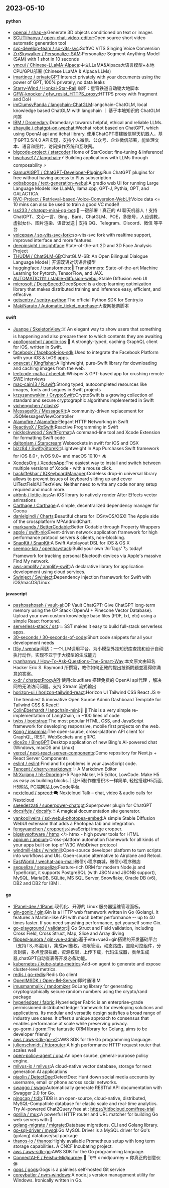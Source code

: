 ## 2023-05-10

#### python
* [openai / shap-e](https://github.com/openai/shap-e):Generate 3D objects conditioned on text or images
* [SCUTlihaoyu / open-chat-video-editor](https://github.com/SCUTlihaoyu/open-chat-video-editor):Open source short video automatic generation tool
* [svc-develop-team / so-vits-svc](https://github.com/svc-develop-team/so-vits-svc):SoftVC VITS Singing Voice Conversion
* [ZrrSkywalker / Personalize-SAM](https://github.com/ZrrSkywalker/Personalize-SAM):Personalize Segment Anything Model (SAM) with 1 shot in 10 seconds
* [ymcui / Chinese-LLaMA-Alpaca](https://github.com/ymcui/Chinese-LLaMA-Alpaca):中文LLaMA&Alpaca大语言模型+本地CPU/GPU部署 (Chinese LLaMA & Alpaca LLMs)
* [imartinez / privateGPT](https://github.com/imartinez/privateGPT):Interact privately with your documents using the power of GPT, 100% privately, no data leaks
* [Starry-Wind / Honkai-Star-Rail](https://github.com/Starry-Wind/Honkai-Star-Rail):崩坏：星穹铁道自动锄大地脚本
* [GFW-knocker / gfw_resist_HTTPS_proxy](https://github.com/GFW-knocker/gfw_resist_HTTPS_proxy):HTTPS proxy with Fragment and DoH
* [imClumsyPanda / langchain-ChatGLM](https://github.com/imClumsyPanda/langchain-ChatGLM):langchain-ChatGLM, local knowledge based ChatGLM with langchain ｜ 基于本地知识的 ChatGLM 问答
* [IBM / Dromedary](https://github.com/IBM/Dromedary):Dromedary: towards helpful, ethical and reliable LLMs.
* [zhayujie / chatgpt-on-wechat](https://github.com/zhayujie/chatgpt-on-wechat):Wechat robot based on ChatGPT, which using OpenAI api and itchat library. 使用ChatGPT搭建微信聊天机器人，基于GPT3.5/4.0 API实现，支持个人微信、公众号、企业微信部署，能处理文本、语音和图片，访问操作系统和互联网。
* [bigcode-project / starcoder](https://github.com/bigcode-project/starcoder):Home of StarCoder: fine-tuning & inference!
* [hwchase17 / langchain](https://github.com/hwchase17/langchain):⚡
Building applications with LLMs through composability
⚡
* [SamurAIGPT / ChatGPT-Developer-Plugins](https://github.com/SamurAIGPT/ChatGPT-Developer-Plugins):Run ChatGPT plugins for free without having access to Plus subscription
* [oobabooga / text-generation-webui](https://github.com/oobabooga/text-generation-webui):A gradio web UI for running Large Language Models like LLaMA, llama.cpp, GPT-J, Pythia, OPT, and GALACTICA.
* [RVC-Project / Retrieval-based-Voice-Conversion-WebUI](https://github.com/RVC-Project/Retrieval-based-Voice-Conversion-WebUI):Voice data <= 10 mins can also be used to train a good VC model!
* [lss233 / chatgpt-mirai-qq-bot](https://github.com/lss233/chatgpt-mirai-qq-bot):🚀
一键部署！真正的 AI 聊天机器人！支持ChatGPT、文心一言、Bing、Bard、ChatGLM、POE，多账号，人设调教，虚拟女仆、图片渲染、语音发送 | 支持 QQ、Telegram、Discord、微信 等平台
* [voicepaw / so-vits-svc-fork](https://github.com/voicepaw/so-vits-svc-fork):so-vits-svc fork with realtime support, improved interface and more features.
* [deepinsight / insightface](https://github.com/deepinsight/insightface):State-of-the-art 2D and 3D Face Analysis Project
* [THUDM / ChatGLM-6B](https://github.com/THUDM/ChatGLM-6B):ChatGLM-6B: An Open Bilingual Dialogue Language Model | 开源双语对话语言模型
* [huggingface / transformers](https://github.com/huggingface/transformers):🤗
Transformers: State-of-the-art Machine Learning for Pytorch, TensorFlow, and JAX.
* [AUTOMATIC1111 / stable-diffusion-webui](https://github.com/AUTOMATIC1111/stable-diffusion-webui):Stable Diffusion web UI
* [microsoft / DeepSpeed](https://github.com/microsoft/DeepSpeed):DeepSpeed is a deep learning optimization library that makes distributed training and inference easy, efficient, and effective.
* [getsentry / sentry-python](https://github.com/getsentry/sentry-python):The official Python SDK for Sentry.io
* [MakiNaruto / Automatic_ticket_purchase](https://github.com/MakiNaruto/Automatic_ticket_purchase):大麦网抢票脚本

#### swift
* [Juanpe / SkeletonView](https://github.com/Juanpe/SkeletonView):☠️
An elegant way to show users that something is happening and also prepare them to which contents they are awaiting
* [apollographql / apollo-ios](https://github.com/apollographql/apollo-ios):📱
A strongly-typed, caching GraphQL client for iOS, written in Swift.
* [facebook / facebook-ios-sdk](https://github.com/facebook/facebook-ios-sdk):Used to integrate the Facebook Platform with your iOS & tvOS apps.
* [onevcat / Kingfisher](https://github.com/onevcat/Kingfisher):A lightweight, pure-Swift library for downloading and caching images from the web.
* [leetcode-mafia / cheetah](https://github.com/leetcode-mafia/cheetah):Whisper & GPT-based app for crushing remote SWE interviews
* [mac-cain13 / R.swift](https://github.com/mac-cain13/R.swift):Strong typed, autocompleted resources like images, fonts and segues in Swift projects
* [krzyzanowskim / CryptoSwift](https://github.com/krzyzanowskim/CryptoSwift):CryptoSwift is a growing collection of standard and secure cryptographic algorithms implemented in Swift
* [yichengchen / clashX](https://github.com/yichengchen/clashX):
* [MessageKit / MessageKit](https://github.com/MessageKit/MessageKit):A community-driven replacement for JSQMessagesViewController
* [Alamofire / Alamofire](https://github.com/Alamofire/Alamofire):Elegant HTTP Networking in Swift
* [ReactiveX / RxSwift](https://github.com/ReactiveX/RxSwift):Reactive Programming in Swift
* [nicklockwood / SwiftFormat](https://github.com/nicklockwood/SwiftFormat):A command-line tool and Xcode Extension for formatting Swift code
* [daltoniam / Starscream](https://github.com/daltoniam/Starscream):Websockets in swift for iOS and OSX
* [bizz84 / SwiftyStoreKit](https://github.com/bizz84/SwiftyStoreKit):Lightweight In App Purchases Swift framework for iOS 8.0+, tvOS 9.0+ and macOS 10.10+
⛺
* [XcodesOrg / XcodesApp](https://github.com/XcodesOrg/XcodesApp):The easiest way to install and switch between multiple versions of Xcode - with a mouse click.
* [hackiftekhar / IQKeyboardManager](https://github.com/hackiftekhar/IQKeyboardManager):Codeless drop-in universal library allows to prevent issues of keyboard sliding up and cover UITextField/UITextView. Neither need to write any code nor any setup required and much more.
* [airbnb / lottie-ios](https://github.com/airbnb/lottie-ios):An iOS library to natively render After Effects vector animations
* [Carthage / Carthage](https://github.com/Carthage/Carthage):A simple, decentralized dependency manager for Cocoa
* [danielgindi / Charts](https://github.com/danielgindi/Charts):Beautiful charts for iOS/tvOS/OSX! The Apple side of the crossplatform MPAndroidChart.
* [marksands / BetterCodable](https://github.com/marksands/BetterCodable):Better Codable through Property Wrappers
* [apple / swift-nio](https://github.com/apple/swift-nio):Event-driven network application framework for high performance protocol servers & clients, non-blocking.
* [SnapKit / SnapKit](https://github.com/SnapKit/SnapKit):A Swift Autolayout DSL for iOS & OS X
* [seemoo-lab / openhaystack](https://github.com/seemoo-lab/openhaystack):Build your own 'AirTags'
🏷
today! Framework for tracking personal Bluetooth devices via Apple's massive Find My network.
* [aws-amplify / amplify-swift](https://github.com/aws-amplify/amplify-swift):A declarative library for application development using cloud services.
* [Swinject / Swinject](https://github.com/Swinject/Swinject):Dependency injection framework for Swift with iOS/macOS/Linux

#### javascript
* [pashpashpash / vault-ai](https://github.com/pashpashpash/vault-ai):OP Vault ChatGPT: Give ChatGPT long-term memory using the OP Stack (OpenAI + Pinecone Vector Database). Upload your own custom knowledge base files (PDF, txt, etc) using a simple React frontend.
* [serverless-stack / sst](https://github.com/serverless-stack/sst):💥
SST makes it easy to build full-stack serverless apps.
* [30-seconds / 30-seconds-of-code](https://github.com/30-seconds/30-seconds-of-code):Short code snippets for all your development needs
* [l15y / wenda](https://github.com/l15y/wenda):闻达：一个LLM调用平台。为小模型外挂知识库查找和设计自动执行动作，实现不亚于于大模型的生成能力
* [ryanhanwu / How-To-Ask-Questions-The-Smart-Way](https://github.com/ryanhanwu/How-To-Ask-Questions-The-Smart-Way):本文原文由知名 Hacker Eric S. Raymond 所撰寫，教你如何正確的提出技術問題並獲得你滿意的答案。
* [x-dr / chatgptProxyAPI](https://github.com/x-dr/chatgptProxyAPI):使用cloudflare 搭建免费的 OpenAI api代理 ，解决网络无法访问问题。支持 Stream 流式输出
* [horizon-ui / horizon-tailwind-react](https://github.com/horizon-ui/horizon-tailwind-react):Horizon UI Tailwind CSS React JS
❇️
The trendiest & innovative Open Source Admin Dashboard Template for Tailwind CSS & React!
* [ColinEberhardt / langchain-mini](https://github.com/ColinEberhardt/langchain-mini):🦜️
🔗
This is a very simple re-implementation of LangChain, in ~100 lines of code
* [twbs / bootstrap](https://github.com/twbs/bootstrap):The most popular HTML, CSS, and JavaScript framework for developing responsive, mobile first projects on the web.
* [Kong / insomnia](https://github.com/Kong/insomnia):The open-source, cross-platform API client for GraphQL, REST, WebSockets and gRPC.
* [dice2o / BingGPT](https://github.com/dice2o/BingGPT):Desktop application of new Bing's AI-powered chat (Windows, macOS and Linux)
* [vercel / next-react-server-components](https://github.com/vercel/next-react-server-components):Demo repository for Next.js + React Server Components
* [eslint / eslint](https://github.com/eslint/eslint):Find and fix problems in your JavaScript code.
* [Tencent / cherry-markdown](https://github.com/Tencent/cherry-markdown):✨
A Markdown Editor
* [MrXujiang / h5-Dooring](https://github.com/MrXujiang/h5-Dooring):H5 Page Maker, H5 Editor, LowCode. Make H5 as easy as building blocks. | 让H5制作像搭积木一样简单, 轻松搭建H5页面, H5网站, PC端网站,LowCode平台.
* [nextcloud / spreed](https://github.com/nextcloud/spreed):🗨️
Nextcloud Talk – chat, video & audio calls for Nextcloud
* [saeedezzati / superpower-chatgpt](https://github.com/saeedezzati/superpower-chatgpt):Superpower plugin for ChatGPT
* [docsifyjs / docsify](https://github.com/docsifyjs/docsify):🃏
A magical documentation site generator.
* [yankooliveira / sd-webui-photopea-embed](https://github.com/yankooliveira/sd-webui-photopea-embed):A simple Stable Diffusion WebUI extension that adds a Photopea tab and integration.
* [fengyuanchen / cropperjs](https://github.com/fengyuanchen/cropperjs):JavaScript image cropper.
* [bigskysoftware / htmx](https://github.com/bigskysoftware/htmx):</> htmx - high power tools for HTML
* [appium / appium](https://github.com/appium/appium):Cross-platform automation framework for all kinds of your apps built on top of W3C WebDriver protocol
* [windmill-labs / windmill](https://github.com/windmill-labs/windmill):Open-source developer platform to turn scripts into workflows and UIs. Open-source alternative to Airplane and Retool.
* [EastWorld / wechat-app-mall](https://github.com/EastWorld/wechat-app-mall):微信小程序商城，微信小程序微店
* [sequelize / sequelize](https://github.com/sequelize/sequelize):Feature-rich ORM for modern Node.js and TypeScript, it supports PostgreSQL (with JSON and JSONB support), MySQL, MariaDB, SQLite, MS SQL Server, Snowflake, Oracle DB (v6), DB2 and DB2 for IBM i.

#### go
* [1Panel-dev / 1Panel](https://github.com/1Panel-dev/1Panel):现代化、开源的 Linux 服务器运维管理面板。
* [gin-gonic / gin](https://github.com/gin-gonic/gin):Gin is a HTTP web framework written in Go (Golang). It features a Martini-like API with much better performance -- up to 40 times faster. If you need smashing performance, get yourself some Gin.
* [go-playground / validator](https://github.com/go-playground/validator):💯
Go Struct and Field validation, including Cross Field, Cross Struct, Map, Slice and Array diving
* [flipped-aurora / gin-vue-admin](https://github.com/flipped-aurora/gin-vue-admin):基于vite+vue3+gin搭建的开发基础平台（支持TS,JS混用），集成jwt鉴权，权限管理，动态路由，显隐可控组件，分页封装，多点登录拦截，资源权限，上传下载，代码生成器，表单生成器,chatGPT自动查表等开发必备功能。
* [kubernetes / kube-state-metrics](https://github.com/kubernetes/kube-state-metrics):Add-on agent to generate and expose cluster-level metrics.
* [redis / go-redis](https://github.com/redis/go-redis):Redis Go client
* [OpenIMSDK / Open-IM-Server](https://github.com/OpenIMSDK/Open-IM-Server):即时通讯IM
* [imusmanmalik / randomizer](https://github.com/imusmanmalik/randomizer):GoLang library for generating cryptographically secure random numbers using the crypto/rand package
* [hyperledger / fabric](https://github.com/hyperledger/fabric):Hyperledger Fabric is an enterprise-grade permissioned distributed ledger framework for developing solutions and applications. Its modular and versatile design satisfies a broad range of industry use cases. It offers a unique approach to consensus that enables performance at scale while preserving privacy.
* [go-gorm / gorm](https://github.com/go-gorm/gorm):The fantastic ORM library for Golang, aims to be developer friendly
* [aws / aws-sdk-go-v2](https://github.com/aws/aws-sdk-go-v2):AWS SDK for the Go programming language.
* [julienschmidt / httprouter](https://github.com/julienschmidt/httprouter):A high performance HTTP request router that scales well
* [open-policy-agent / opa](https://github.com/open-policy-agent/opa):An open source, general-purpose policy engine.
* [milvus-io / milvus](https://github.com/milvus-io/milvus):A cloud-native vector database, storage for next generation AI applications
* [piaolin / DetectDee](https://github.com/piaolin/DetectDee):DetectDee: Hunt down social media accounts by username, email or phone across social networks.
* [swaggo / swag](https://github.com/swaggo/swag):Automatically generate RESTful API documentation with Swagger 2.0 for Go.
* [pingcap / tidb](https://github.com/pingcap/tidb):TiDB is an open-source, cloud-native, distributed, MySQL-Compatible database for elastic scale and real-time analytics. Try AI-powered Chat2Query free at : https://tidbcloud.com/free-trial
* [gorilla / mux](https://github.com/gorilla/mux):A powerful HTTP router and URL matcher for building Go web servers with
🦍
* [golang-migrate / migrate](https://github.com/golang-migrate/migrate):Database migrations. CLI and Golang library.
* [go-sql-driver / mysql](https://github.com/go-sql-driver/mysql):Go MySQL Driver is a MySQL driver for Go's (golang) database/sql package
* [thanos-io / thanos](https://github.com/thanos-io/thanos):Highly available Prometheus setup with long term storage capabilities. A CNCF Incubating project.
* [aws / aws-sdk-go](https://github.com/aws/aws-sdk-go):AWS SDK for the Go programming language.
* [ConnectAI-E / Feishu-Midjourney](https://github.com/ConnectAI-E/Feishu-Midjourney):🍎
飞书 x midjourney = 你真正的创意伙伴
* [gogs / gogs](https://github.com/gogs/gogs):Gogs is a painless self-hosted Git service
* [coreybutler / nvm-windows](https://github.com/coreybutler/nvm-windows):A node.js version management utility for Windows. Ironically written in Go.
